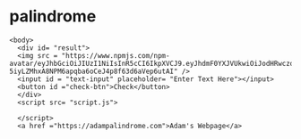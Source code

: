 # palindrome<!DOCTYPE html>
<html lang = "en">
  <head>
    <meta charset= "UTF-8">
    <meta name = "viewport" content = "width=device-width, initial-scale=1.0">
    <link rel = "stylesheet" href= "./styles.css">
    <title>Is it a Palindrome</title>
    </head>

    <body>
      <div id= "result">
      <img src = "https://www.npmjs.com/npm-avatar/eyJhbGciOiJIUzI1NiIsInR5cCI6IkpXVCJ9.eyJhdmF0YXJVUkwiOiJodHRwczovL3MuZ3JhdmF0YXIuY29tL2F2YXRhci9mY2RhNDM4NTI2MDg2MjZmZTQ2ZDdmZDQzMTQ1NzY2ZT9zaXplPTQ5NiZkZWZhdWx0PXJldHJvIn0.l-5iyLZMhxA8NPM6apqba6oCeJ4p8f63d6aVep6utAI" />
      <input id = "text-input" placeholder= "Enter Text Here"></input>
      <button id ="check-btn">Check</button>
      </div>
      <script src= "script.js">
        
      </script>
      <a href ="https://adampalindrome.com">Adam's Webpage</a>

